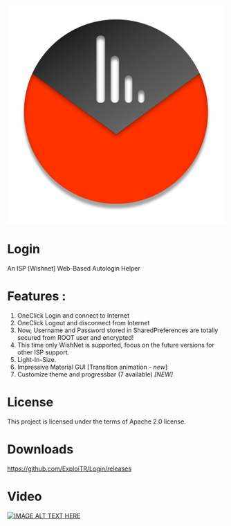![ALT TEXT](https://raw.githubusercontent.com/ExploiTR/Login/master/app/src/main/ic_launcher-web.png)

# Login 
An ISP [Wishnet] Web-Based Autologin Helper 

# Features :
1. OneClick Login and connect to Internet
2. OneClick Logout and disconnect from Internet
3. Now, Username and Password stored in SharedPreferences are totally secured from ROOT user and encrypted!
4. This time only WishNet is supported, focus on the future versions for other ISP support.
5. Light-In-Size.
6. Impressive Material GUI [Transition animation - *new*]
7. Customize theme and progressbar (7 available) *[NEW]*


# License
This project is licensed under the terms of Apache 2.0 license.

# Downloads

https://github.com/ExploiTR/Login/releases

# Video
[![IMAGE ALT TEXT HERE](https://img.youtube.com/vi/Csj9p_hn9FE/0.jpg)](https://www.youtube.com/watch?v=Csj9p_hn9FE)

